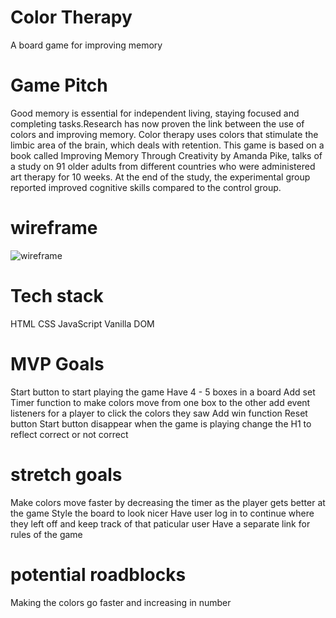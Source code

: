 # Color Therapy
A board game for improving memory
# Game Pitch
Good memory is essential for independent living, staying focused and completing tasks.Research has now proven the link between the use of colors and improving memory. Color therapy uses colors that stimulate the limbic area of the brain, which deals with retention. This game is based on a book called Improving Memory Through Creativity by Amanda Pike, talks of a study on 91 older adults from different countries who were administered art therapy for 10 weeks. At the end of the study, the experimental group reported improved cognitive skills compared to the control group.
# wireframe
![wireframe]()


# Tech stack
HTML
CSS
JavaScript
Vanilla DOM

# MVP Goals
Start button to start playing the game
Have 4 - 5 boxes in a board
Add set Timer function to make colors move from one box to the other 
add event listeners for a player to click the colors they saw
Add win function 
Reset button 
Start button disappear when the game is playing
change the H1 to reflect correct or not correct



# stretch goals
Make colors move faster by decreasing the timer as the player gets better at the game
Style the board to look nicer
Have user log in to continue where they left off and keep track of that paticular user
Have a separate link for rules of the game


# potential roadblocks
Making the colors go faster and increasing in number